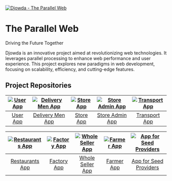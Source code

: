 [![Djowda - The Parallel Web](https://raw.githubusercontent.com/username/repo/main/Asset/Djowda_Project.png)](https://github.com/username/repo)

# The Parallel Web

Driving the Future Together

Djowda is an innovative project aimed at revolutionizing web technologies. It leverages parallel processing to enhance web performance and user experience. This project explores new paradigms in web development, focusing on scalability, efficiency, and cutting-edge features.

## Project Repositories

| [![User App](https://raw.githubusercontent.com/username/repo/main/Asset/User_App.png)](https://github.com/username/user-app) | [![Delivery Men App](https://raw.githubusercontent.com/username/repo/main/Asset/Delivery_Men_App.png)](https://github.com/username/delivery-men-app) | [![Store App](https://raw.githubusercontent.com/username/repo/main/Asset/Store_App.png)](https://github.com/username/store-app) | [![Store Admin App](https://raw.githubusercontent.com/username/repo/main/Asset/Store_Admin_App.png)](https://github.com/username/store-admin-app) | [![Transport App](https://raw.githubusercontent.com/username/repo/main/Asset/Transport_App.png)](https://github.com/username/transport-app) |
|:---:|:---:|:---:|:---:|:---:|
| [User App](https://github.com/username/user-app) | [Delivery Men App](https://github.com/username/delivery-men-app) | [Store App](https://github.com/username/store-app) | [Store Admin App](https://github.com/username/store-admin-app) | [Transport App](https://github.com/username/transport-app) |

| [![Restaurants App](https://raw.githubusercontent.com/username/repo/main/Asset/Restaurants_App.png)](https://github.com/username/restaurants-app) | [![Factory App](https://raw.githubusercontent.com/username/repo/main/Asset/Factory_App.png)](https://github.com/username/factory-app) | [![Whole Seller App](https://raw.githubusercontent.com/username/repo/main/Asset/Whole_Seller_App.png)](https://github.com/username/whole-seller-app) | [![Farmer App](https://raw.githubusercontent.com/username/repo/main/Asset/Farmer_App.png)](https://github.com/username/farmer-app) | [![App for Seed Providers](https://raw.githubusercontent.com/username/repo/main/Asset/App_for_Seed_Providers.png)](https://github.com/username/seed-providers-app) |
|:---:|:---:|:---:|:---:|:---:|
| [Restaurants App](https://github.com/username/restaurants-app) | [Factory App](https://github.com/username/factory-app) | [Whole Seller App](https://github.com/username/whole-seller-app) | [Farmer App](https://github.com/username/farmer-app) | [App for Seed Providers](https://github.com/username/seed-providers-app) |